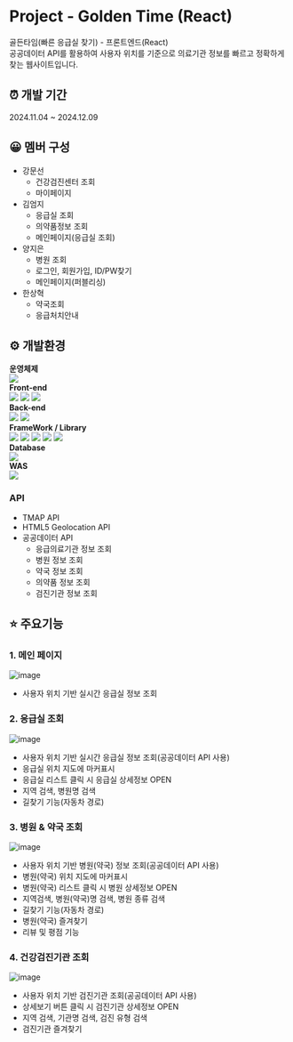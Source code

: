 # Project - Golden Time (React)
골든타임(빠른 응급실 찾기) - 프론트엔드(React) <br/>
공공데이터 API를 활용하여 사용자 위치를 기준으로 의료기관 정보를 빠르고 정확하게 찾는 웹사이트입니다.

## ⏰ 개발 기간
2024.11.04 ~ 2024.12.09

## 😀 멤버 구성
- 강문선
  - 건강검진센터 조회
  - 마이페이지
- 김엄지
  - 응급실 조회
  - 의약품정보 조회
  - 메인페이지(응급실 조회)
- 양지은
  - 병원 조회
  - 로그인, 회원가입, ID/PW찾기
  - 메인페이지(퍼블리싱)
- 한상혁
  - 약국조회
  - 응급처치안내

## ⚙️ 개발환경
**운영체제** <br/>
<img src="https://img.shields.io/badge/Window10-0a85d9?style=for-the-badge&logo=Window10&logoColor=white"> <br/>
**Front-end** <br/>
<img src="https://img.shields.io/badge/html5-E34F26?style=for-the-badge&logo=html5&logoColor=white">
<img src="https://img.shields.io/badge/css3-1572B6?style=for-the-badge&logo=css3&logoColor=white">
<img src="https://img.shields.io/badge/javascript-F7DF1E?style=for-the-badge&logo=javascript&logoColor=black"> <br/>
**Back-end** <br/>
<img src="https://img.shields.io/badge/Java-007396?style=for-the-badge&logo=Java&logoColor=white">
<img src="https://img.shields.io/badge/JSP&Servlet-e06c00?style=for-the-badge&logo=JSP&Servlet&logoColor=white"> <br/>
**FrameWork / Library** <br/>
<img src="https://img.shields.io/badge/react-61DAFB?style=for-the-badge&logo=react&logoColor=black">
<img src="https://img.shields.io/badge/spring boot-6DB33F?style=for-the-badge&logo=spring boot&logoColor=white">
<img src="https://img.shields.io/badge/MyBatis-d30101?style=for-the-badge&logo=MyBatis&logoColor=white"> 
<img src="https://img.shields.io/badge/Lombok-000000?style=for-the-badge&logo=Lombok&logoColor=white"> 
<img src="https://img.shields.io/badge/axios-5A29E4?style=for-the-badge&logo=axios&logoColor=white"> <br/>
**Database** <br/>
<img src="https://img.shields.io/badge/mysql-4479A1?style=for-the-badge&logo=mysql&logoColor=white"> <br/>
**WAS** <br/>
<img src="https://img.shields.io/badge/tomcat-F8DC75?style=for-the-badge&logo=apachetomcat&logoColor=black"> <br/>

### API
- TMAP API
- HTML5 Geolocation API
- 공공데이터 API
  - 응급의료기관 정보 조회
  - 병원 정보 조회
  - 약국 정보 조회
  - 의약품 정보 조회
  - 검진기관 정보 조회

## ⭐ 주요기능
<a id="one"></a>
### 1. 메인 페이지
![image](https://github.com/user-attachments/assets/1cac7a39-3571-473a-8b58-3e4381b7cd08)
- 사용자 위치 기반 실시간 응급실 정보 조회

<a id="two"></a>
### 2. 응급실 조회
![image](https://github.com/user-attachments/assets/200f65c4-47d0-4339-9ff1-7c0626c1d1d4)
- 사용자 위치 기반 실시간 응급실 정보 조회(공공데이터 API 사용)
- 응급실 위치 지도에 마커표시
- 응급실 리스트 클릭 시 응급실 상세정보 OPEN
- 지역 검색, 병원명 검색
- 길찾기 기능(자동차 경로)

<a id="three"></a>
### 3. 병원 & 약국 조회
![image](https://github.com/user-attachments/assets/5eaf9112-57d9-4e0c-b00d-7720b35a9a09)
- 사용자 위치 기반 병원(약국) 정보 조회(공공데이터 API 사용)
- 병원(약국) 위치 지도에 마커표시
- 병원(약국) 리스트 클릭 시 병원 상세정보 OPEN
- 지역검색, 병원(약국)명 검색, 병원 종류 검색
- 길찾기 기능(자동차 경로)
- 병원(약국) 즐겨찾기
- 리뷰 및 평점 기능

<a id="four"></a>
### 4. 건강검진기관 조회
![image](https://github.com/user-attachments/assets/41d0be91-34d6-4463-b3a8-039478db9e8a)
- 사용자 위치 기반 검진기관 조회(공공데이터 API 사용)
- 상세보기 버튼 클릭 시 검진기관 상세정보 OPEN
- 지역 검색, 기관명 검색, 검진 유형 검색
- 검진기관 즐겨찾기







